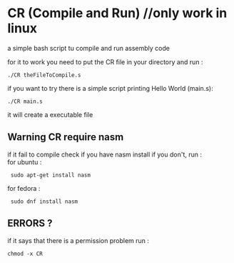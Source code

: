 # CR (Compile and Run) //only work in linux
 a simple bash script tu compile and run assembly code
 
 for it to work you need to put the CR file in your directory and run :  
 ```Shell
 ./CR theFileToCompile.s 
 ```  
 if you want to try there is a simple script printing Hello World (main.s):  
 ```Shell
 ./CR main.s
 ```  
 it will create a executable file  
 
 ## Warning CR require nasm  
 
 if it fail to compile check if you have nasm install if you don't, run :  
 for ubuntu :  
 ```Shell
  sudo apt-get install nasm
 ```  
 for fedora :  
 
 ```Shell
  sudo dnf install nasm
 ```  
 
 
 ## ERRORS ?  
 if it says that there is a permission problem run :  
 ```Shell
 chmod -x CR 
 ```  
